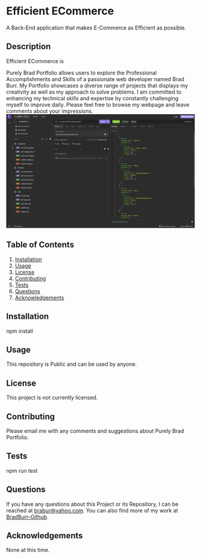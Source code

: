 # Efficient ECommerce
A Back-End application that makes E-Commerce as Efficient as possible.
## Description
Efficient ECommerce is


Purely Brad Portfolio allows users to explore the Professional Accomplishments and Skills of a passionate web developer named Brad Burr. My Portfolio showcases a diverse range of projects that displays my creativity as well as my approach to solve problems. I am committed to enhancing my technical skills and expertise by constantly challenging myself to improve daily. Please feel free to browse my webpage and leave comments about your impressions.
<br/>
<img src="./assets/images/webpage.png" alt="Purely Brad Portfolio image"/>
<br/>
## Table of Contents
1. [Installation](#installation)
2. [Usage](#usage)
3. [License](#license)
4. [Contributing](#contributing)
5. [Tests](#tests)
6. [Questions](#questions)
7. [Acknowledgements](#acknowledgements)
<a id="installation"></a>
## Installation
npm install
<a id="usage"></a>
## Usage
This repository is Public and can be used by anyone.
<a id="license"></a>
## License
This project is not currently licensed.
<a id="contributing"></a>
## Contributing
Please email me with any comments and suggestions about Purely Brad Portfolio.
<a id="tests"></a>
## Tests
npm run test
<a id="questions"></a>
## Questions
If you have any questions about this Project or its Repository, I can be reached at <a href=mailto:brabur@yahoo.com>brabur@yahoo.com</a>.  You can also find more of my work at <a href="https://github.com/BradBurr-Github" target="_blank">BradBurr-Github</a>.
<a id="acknowledgements"></a>
## Acknowledgements
None at this time.
